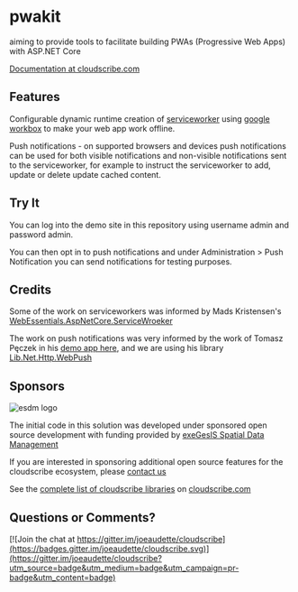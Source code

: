 # pwakit
aiming to provide tools to facilitate building PWAs (Progressive Web Apps) with ASP.NET Core

[Documentation at cloudscribe.com](https://www.cloudscribe.com/cloudscribe-pwakit)

## Features

Configurable dynamic runtime creation of [serviceworker](https://developers.google.com/web/ilt/pwa/introduction-to-service-worker) using [google workbox](https://developers.google.com/web/tools/workbox/) to make your web app work offline.

Push notifications - on supported browsers and devices push notifications can be used for both visible notifications and non-visible notifications sent to the serviceworker, for example to instruct the serviceworker to add, update or delete update cached content.

## Try It

You can log into the demo site in this repository using username admin and password admin.

You can then opt in to push notifications and under Administration > Push Notification you can send notifications for testing purposes.


## Credits

Some of the work on serviceworkers was informed by Mads Kristensen's [WebEssentials.AspNetCore.ServiceWroeker](https://github.com/madskristensen/WebEssentials.AspNetCore.ServiceWorker)

The work on push notifications was very informed by the work of Tomasz Pęczek in his [demo app here](https://github.com/tpeczek/Demo.AspNetCore.PushNotifications), and we are using his library [Lib.Net.Http.WebPush](https://github.com/tpeczek/Lib.Net.Http.WebPush)


## Sponsors

![esdm logo](https://www.cloudscribe.com/media/images/esdm-banner.png)

The initial code in this solution was developed under sponsored open source development with funding provided by [exeGesIS Spatial Data Management](https://www.esdm.co.uk/)

If you are interested in sponsoring additional open source features for the cloudscribe ecosystem, please [contact us](https://www.cloudscribe.com/contact)

See the [complete list of cloudscribe libraries](https://www.cloudscribe.com/docs/complete-list-of-cloudscribe-libraries) on [cloudscribe.com](https://www.cloudscribe.com/)

## Questions or Comments?

[![Join the chat at https://gitter.im/joeaudette/cloudscribe](https://badges.gitter.im/joeaudette/cloudscribe.svg)](https://gitter.im/joeaudette/cloudscribe?utm_source=badge&utm_medium=badge&utm_campaign=pr-badge&utm_content=badge)

